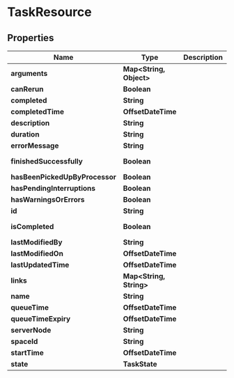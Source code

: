 

# TaskResource


## Properties

Name | Type | Description | Notes
------------ | ------------- | ------------- | -------------
**arguments** | **Map&lt;String, Object&gt;** |  |  [optional]
**canRerun** | **Boolean** |  |  [optional]
**completed** | **String** |  |  [optional]
**completedTime** | **OffsetDateTime** |  |  [optional]
**description** | **String** |  |  [optional]
**duration** | **String** |  |  [optional]
**errorMessage** | **String** |  |  [optional]
**finishedSuccessfully** | **Boolean** |  |  [optional] [readonly]
**hasBeenPickedUpByProcessor** | **Boolean** |  |  [optional]
**hasPendingInterruptions** | **Boolean** |  |  [optional]
**hasWarningsOrErrors** | **Boolean** |  |  [optional]
**id** | **String** |  |  [optional]
**isCompleted** | **Boolean** |  |  [optional] [readonly]
**lastModifiedBy** | **String** |  |  [optional]
**lastModifiedOn** | **OffsetDateTime** |  |  [optional]
**lastUpdatedTime** | **OffsetDateTime** |  |  [optional]
**links** | **Map&lt;String, String&gt;** |  |  [optional]
**name** | **String** |  |  [optional]
**queueTime** | **OffsetDateTime** |  |  [optional]
**queueTimeExpiry** | **OffsetDateTime** |  |  [optional]
**serverNode** | **String** |  |  [optional]
**spaceId** | **String** |  |  [optional]
**startTime** | **OffsetDateTime** |  |  [optional]
**state** | **TaskState** |  |  [optional]



